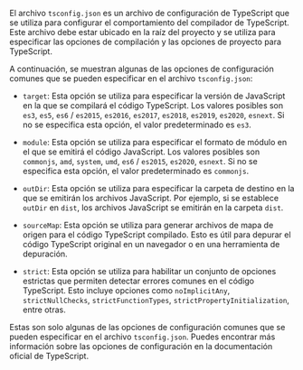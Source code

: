 El archivo `tsconfig.json` es un archivo de configuración de TypeScript que se utiliza para configurar el comportamiento del compilador de TypeScript. Este archivo debe estar ubicado en la raíz del proyecto y se utiliza para especificar las opciones de compilación y las opciones de proyecto para TypeScript.

A continuación, se muestran algunas de las opciones de configuración comunes que se pueden especificar en el archivo `tsconfig.json`:

-   `target`: Esta opción se utiliza para especificar la versión de JavaScript en la que se compilará el código TypeScript. Los valores posibles son `es3`, `es5`, `es6` / `es2015`, `es2016`, `es2017`, `es2018`, `es2019`, `es2020`, `esnext`. Si no se especifica esta opción, el valor predeterminado es `es3`.
    
-   `module`: Esta opción se utiliza para especificar el formato de módulo en el que se emitirá el código JavaScript. Los valores posibles son `commonjs`, `amd`, `system`, `umd`, `es6` / `es2015`, `es2020`, `esnext`. Si no se especifica esta opción, el valor predeterminado es `commonjs`.
    
-   `outDir`: Esta opción se utiliza para especificar la carpeta de destino en la que se emitirán los archivos JavaScript. Por ejemplo, si se establece `outDir` en `dist`, los archivos JavaScript se emitirán en la carpeta `dist`.
    
-   `sourceMap`: Esta opción se utiliza para generar archivos de mapa de origen para el código TypeScript compilado. Esto es útil para depurar el código TypeScript original en un navegador o en una herramienta de depuración.
    
-   `strict`: Esta opción se utiliza para habilitar un conjunto de opciones estrictas que permiten detectar errores comunes en el código TypeScript. Esto incluye opciones como `noImplicitAny`, `strictNullChecks`, `strictFunctionTypes`, `strictPropertyInitialization`, entre otras.
    

Estas son solo algunas de las opciones de configuración comunes que se pueden especificar en el archivo `tsconfig.json`. Puedes encontrar más información sobre las opciones de configuración en la documentación oficial de TypeScript.
